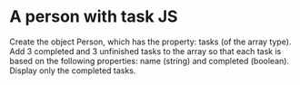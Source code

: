 # A person with task JS

Create the object Person, which has the property: tasks (of the array type). Add 3 completed and 3 unfinished tasks to the array so that each task is based on the following properties: name (string) and completed (boolean). Display only the completed tasks.
